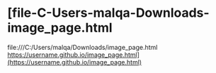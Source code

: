 # [file-C-Users-malqa-Downloads-image_page.html
file:///C:/Users/malqa/Downloads/image_page.html
https://username.github.io/image_page.html](https://username.github.io/image_page.html)
